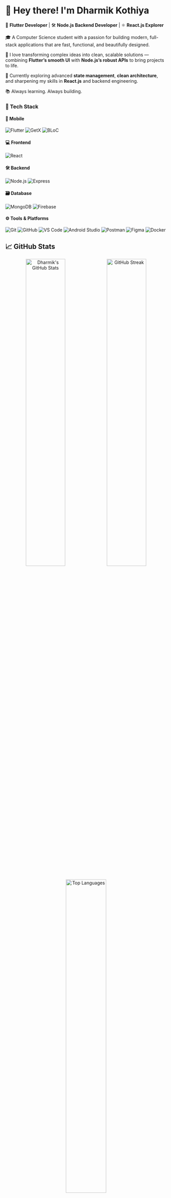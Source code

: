 # 👋 Hey there! I'm Dharmik Kothiya

💙 **Flutter Developer** | 🛠️ **Node.js Backend Developer** | ⚛️ **React.js Explorer**

🎓 A Computer Science student with a passion for building modern, full-stack applications that are fast, functional, and beautifully designed.

🚀 I love transforming complex ideas into clean, scalable solutions — combining **Flutter’s smooth UI** with **Node.js’s robust APIs** to bring projects to life.

🌱 Currently exploring advanced **state management**, **clean architecture**, and sharpening my skills in **React.js** and backend engineering.

📚 Always learning. Always building.






### 🔧 Tech Stack

#### 📱 Mobile
![Flutter](https://img.shields.io/badge/Flutter-02569B?style=for-the-badge&logo=flutter&logoColor=white)
![GetX](https://img.shields.io/badge/GetX-7E57C2?style=for-the-badge&logo=flutter&logoColor=white)
![BLoC](https://img.shields.io/badge/BLoC-01579B?style=for-the-badge&logo=flutter&logoColor=white)

#### 💻 Frontend
![React](https://img.shields.io/badge/React.js-20232A?style=for-the-badge&logo=react&logoColor=61DAFB)

#### 🛠️ Backend
![Node.js](https://img.shields.io/badge/Node.js-339933?style=for-the-badge&logo=nodedotjs&logoColor=white)
![Express](https://img.shields.io/badge/Express.js-000000?style=for-the-badge&logo=express&logoColor=white)

#### 🗃 Database
![MongoDB](https://img.shields.io/badge/MongoDB-4EA94B?style=for-the-badge&logo=mongodb&logoColor=white)
![Firebase](https://img.shields.io/badge/Firebase-FFCA28?style=for-the-badge&logo=firebase&logoColor=black)

#### ⚙️ Tools & Platforms
![Git](https://img.shields.io/badge/Git-F05032?style=for-the-badge&logo=git&logoColor=white)
![GitHub](https://img.shields.io/badge/GitHub-181717?style=for-the-badge&logo=github&logoColor=white)
![VS Code](https://img.shields.io/badge/VS_Code-007ACC?style=for-the-badge&logo=visual-studio-code&logoColor=white)
![Android Studio](https://img.shields.io/badge/Android_Studio-3DDC84?style=for-the-badge&logo=android-studio&logoColor=white)
![Postman](https://img.shields.io/badge/Postman-FF6C37?style=for-the-badge&logo=postman&logoColor=white)
![Figma](https://img.shields.io/badge/Figma-F24E1E?style=for-the-badge&logo=figma&logoColor=white)
![Docker](https://img.shields.io/badge/Docker-2496ED?style=for-the-badge&logo=docker&logoColor=white) 


## 📈 GitHub Stats

<p align="center">
  <img src="https://github-readme-stats.vercel.app/api?username=Dharmikkothiya&show_icons=true&theme=blueberry&hide_border=false&count_private=true&include_all_commits=true" alt="Dharmik's GitHub Stats" width="49.5%" />
  <img src="https://github-readme-streak-stats.herokuapp.com?user=Dharmikkothiya&theme=blueberry&hide_border=false" alt="GitHub Streak" width="49.5%" />
  <br/>
  <img src="https://github-readme-stats.vercel.app/api/top-langs/?username=Dharmikkothiya&layout=compact&theme=blueberry&hide_border=false" alt="Top Languages" width="50%" />
</p>

## 📫 Let's Connect!
- 💼 LinkedIn:[LinkedIn](https://www.linkedin.com/in/dharmik-kothiya-3b2a771bb)
- 📧 Email: dharmik.003.dk@gmail.com
- 🌐 Portfolio: [your-portfolio.com](https://your-portfolio.com) *(if available)*


## 📫 Let's Connect!

[![LinkedIn](https://img.shields.io/badge/LinkedIn-0077B5?style=for-the-badge&logo=linkedin&logoColor=white)](https://www.linkedin.com/in/dharmik-kothiya-3b2a771bb)
[![Gmail](https://img.shields.io/badge/Gmail-D14836?style=for-the-badge&logo=gmail&logoColor=white)](mailto:dharmik.003.dk@gmail.com)
[![WhatsApp](https://img.shields.io/badge/WhatsApp-25D366?style=for-the-badge&logo=whatsapp&logoColor=white)](https://wa.me/91XXXXXXXXXX)
[![Instagram](https://img.shields.io/badge/Instagram-E4405F?style=for-the-badge&logo=instagram&logoColor=white)](https://instagram.com/yourusername)
[![Figma](https://img.shields.io/badge/Figma-F24E1E?style=for-the-badge&logo=figma&logoColor=white)](https://www.figma.com/@yourusername)
[![Portfolio](https://img.shields.io/badge/Portfolio-000000?style=for-the-badge&logo=About.me&logoColor=white)](https://your-portfolio.com)

---
> *“Code is like humor. When you have to explain it, it’s bad.” – Cory House*
